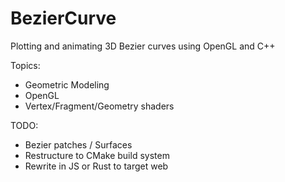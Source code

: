 # BezierCurve

Plotting and animating 3D Bezier curves using OpenGL and C++

Topics:
- Geometric Modeling
- OpenGL
- Vertex/Fragment/Geometry shaders

TODO:
- Bezier patches / Surfaces
- Restructure to CMake build system
- Rewrite in JS or Rust to target web

